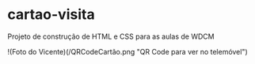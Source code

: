 # cartao-visita
Projeto de construção de HTML e CSS para as aulas de WDCM

!(Foto do Vicente)(/QRCodeCartão.png "QR Code para ver no telemóvel")
